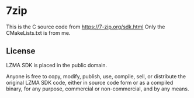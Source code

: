 # 7zip

This is the C source code from https://7-zip.org/sdk.html 
Only the CMakeLists.txt is from me.

## License

LZMA SDK is placed in the public domain.

Anyone is free to copy, modify, publish, use, compile, sell, or distribute the original LZMA SDK code, either in source code form or as a compiled binary, for any purpose, commercial or non-commercial, and by any means.
